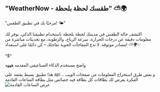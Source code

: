 ## "WeatherNow - طقسك لحظة بلحظة" ⛅🌍

"مرحبًا بك في تطبيق الطقس! 🌤️"

اكتشف حالة الطقس في مدينتك لحظة بلحظة باستخدام تطبيقنا الذكي. يوفر لك معلومات دقيقة عن درجات الحرارة، سرعة الرياح، والرطوبة، مع تحديثات مباشرة من مصادر موثوقة. لا تدع المفاجآت الجوية تفاجئك – كن دائمًا على استعداد! ⛅🌍✨    

^$^  

واضح مستخدم الذكاء الصناعيفي المقدمه هههه

هذا تطبيق بسيط يعتمد على api  و بعض طرق استخراج المعلومات من صفحات الويب ..
الفكرة يعرض لك بطاقات كل بطاقة فيه خصائص 
مثل بطاقة الساعات القادمة 
![عرض الساعات القادمة](images/your-image.png)
